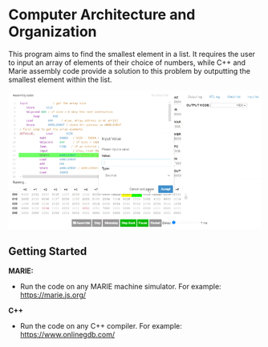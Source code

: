 # Computer Architecture and Organization
This program aims to find the smallest element in a list. It requires the user to input an array of elements of their choice of numbers, while C++ and Marie assembly code provide a solution to this problem by outputting the smallest element within the list.

![alt text](https://github.com/ReemAlsharabi/CS1021/blob/main/marie.gif)
## Getting Started
**MARIE:**
* Run the code on any MARIE machine simulator. For example: https://marie.js.org/

**C++**
* Run the code on any C++ compiler. For example: https://www.onlinegdb.com/
